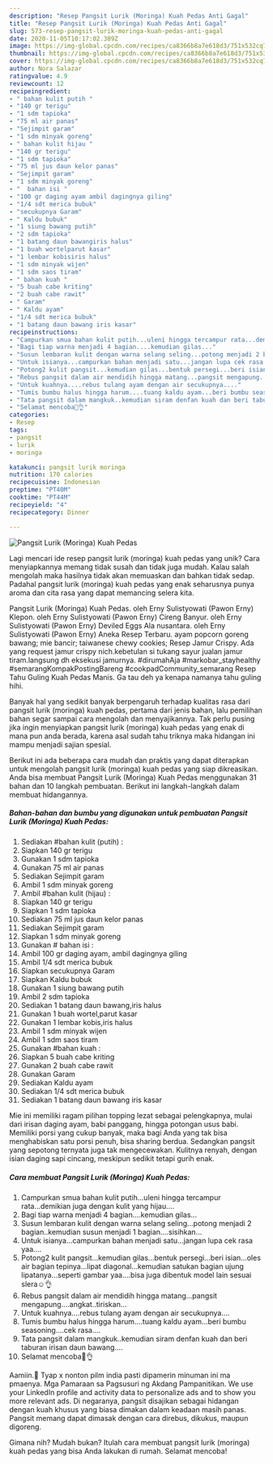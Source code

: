 ```yaml
---
description: "Resep Pangsit Lurik (Moringa) Kuah Pedas Anti Gagal"
title: "Resep Pangsit Lurik (Moringa) Kuah Pedas Anti Gagal"
slug: 573-resep-pangsit-lurik-moringa-kuah-pedas-anti-gagal
date: 2020-11-05T10:17:02.389Z
image: https://img-global.cpcdn.com/recipes/ca8366b8a7e618d3/751x532cq70/pangsit-lurik-moringa-kuah-pedas-foto-resep-utama.jpg
thumbnail: https://img-global.cpcdn.com/recipes/ca8366b8a7e618d3/751x532cq70/pangsit-lurik-moringa-kuah-pedas-foto-resep-utama.jpg
cover: https://img-global.cpcdn.com/recipes/ca8366b8a7e618d3/751x532cq70/pangsit-lurik-moringa-kuah-pedas-foto-resep-utama.jpg
author: Nora Salazar
ratingvalue: 4.9
reviewcount: 12
recipeingredient:
- " bahan kulit putih "
- "140 gr terigu"
- "1 sdm tapioka"
- "75 ml air panas"
- "Sejimpit garam"
- "1 sdm minyak goreng"
- " bahan kulit hijau "
- "140 gr terigu"
- "1 sdm tapioka"
- "75 ml jus daun kelor panas"
- "Sejimpit garam"
- "1 sdm minyak goreng"
- "  bahan isi "
- "100 gr daging ayam ambil dagingnya giling"
- "1/4 sdt merica bubuk"
- "secukupnya Garam"
- " Kaldu bubuk"
- "1 siung bawang putih"
- "2 sdm tapioka"
- "1 batang daun bawangiris halus"
- "1 buah wortelparut kasar"
- "1 lembar kobisiris halus"
- "1 sdm minyak wijen"
- "1 sdm saos tiram"
- " bahan kuah "
- "5 buah cabe kriting"
- "2 buah cabe rawit"
- " Garam"
- " Kaldu ayam"
- "1/4 sdt merica bubuk"
- "1 batang daun bawang iris kasar"
recipeinstructions:
- "Campurkan smua bahan kulit putih...uleni hingga tercampur rata...demikian juga dengan kulit yang hijau...."
- "Bagi tiap warna menjadi 4 bagian....kemudian gilas..."
- "Susun lembaran kulit dengan warna selang seling...potong menjadi 2 bagian..kemudian susun menjadi 1 bagian....sisihkan..."
- "Untuk isianya...campurkan bahan menjadi satu...jangan lupa cek rasa yaa...."
- "Potong2 kulit pangsit...kemudian gilas...bentuk persegi...beri isian...oles air bagian tepinya...lipat diagonal...kemudian satukan bagian ujung lipatanya...seperti gambar yaa....bisa juga dibentuk model lain sesuai slera☺👌"
- "Rebus pangsit dalam air mendidih hingga matang...pangsit mengapung....angkat..tiriskan..."
- "Untuk kuahnya....rebus tulang ayam dengan air secukupnya...."
- "Tumis bumbu halus hingga harum....tuang kaldu ayam...beri bumbu seasoning....cek rasa...."
- "Tata pangsit dalam mangkuk..kemudian siram denfan kuah dan beri taburan irisan daun bawang...."
- "Selamat mencoba🥰👌"
categories:
- Resep
tags:
- pangsit
- lurik
- moringa

katakunci: pangsit lurik moringa 
nutrition: 170 calories
recipecuisine: Indonesian
preptime: "PT40M"
cooktime: "PT44M"
recipeyield: "4"
recipecategory: Dinner

---
```



![Pangsit Lurik (Moringa) Kuah Pedas](https://img-global.cpcdn.com/recipes/ca8366b8a7e618d3/751x532cq70/pangsit-lurik-moringa-kuah-pedas-foto-resep-utama.jpg)

Lagi mencari ide resep pangsit lurik (moringa) kuah pedas yang unik? Cara menyiapkannya memang tidak susah dan tidak juga mudah. Kalau salah mengolah maka hasilnya tidak akan memuaskan dan bahkan tidak sedap. Padahal pangsit lurik (moringa) kuah pedas yang enak seharusnya punya aroma dan cita rasa yang dapat memancing selera kita.

Pangsit Lurik (Moringa) Kuah Pedas. oleh Erny Sulistyowati (Pawon Erny) Klepon. oleh Erny Sulistyowati (Pawon Erny) Cireng Banyur. oleh Erny Sulistyowati (Pawon Erny) Deviled Eggs Ala nusantara. oleh Erny Sulistyowati (Pawon Erny) Aneka Resep Terbaru. ayam popcorn goreng bawang; mie bancir; taiwanese chewy cookies; Resep Jamur Crispy. Ada yang request jamur crispy nich.kebetulan si tukang sayur jualan jamur tiram.langsung dh eksekusi jamurnya. #dirumahAja #markobar_stayhealthy #semarangKompakPostingBareng #cookpadCommunity_semarang Resep Tahu Guling Kuah Pedas Manis. Ga tau deh ya kenapa namanya tahu guling hihi.

Banyak hal yang sedikit banyak berpengaruh terhadap kualitas rasa dari pangsit lurik (moringa) kuah pedas, pertama dari jenis bahan, lalu pemilihan bahan segar sampai cara mengolah dan menyajikannya. Tak perlu pusing jika ingin menyiapkan pangsit lurik (moringa) kuah pedas yang enak di mana pun anda berada, karena asal sudah tahu triknya maka hidangan ini mampu menjadi sajian spesial.


Berikut ini ada beberapa cara mudah dan praktis yang dapat diterapkan untuk mengolah pangsit lurik (moringa) kuah pedas yang siap dikreasikan. Anda bisa membuat Pangsit Lurik (Moringa) Kuah Pedas menggunakan 31 bahan dan 10 langkah pembuatan. Berikut ini langkah-langkah dalam membuat hidangannya.

<!--inarticleads1-->

##### Bahan-bahan dan bumbu yang digunakan untuk pembuatan Pangsit Lurik (Moringa) Kuah Pedas:

1. Sediakan  #bahan kulit (putih) :
1. Siapkan 140 gr terigu
1. Gunakan 1 sdm tapioka
1. Gunakan 75 ml air panas
1. Sediakan Sejimpit garam
1. Ambil 1 sdm minyak goreng
1. Ambil  #bahan kulit (hijau) :
1. Siapkan 140 gr terigu
1. Siapkan 1 sdm tapioka
1. Sediakan 75 ml jus daun kelor panas
1. Sediakan Sejimpit garam
1. Siapkan 1 sdm minyak goreng
1. Gunakan  # bahan isi :
1. Ambil 100 gr daging ayam, ambil dagingnya giling
1. Ambil 1/4 sdt merica bubuk
1. Siapkan secukupnya Garam
1. Siapkan  Kaldu bubuk
1. Gunakan 1 siung bawang putih
1. Ambil 2 sdm tapioka
1. Sediakan 1 batang daun bawang,iris halus
1. Gunakan 1 buah wortel,parut kasar
1. Gunakan 1 lembar kobis,iris halus
1. Ambil 1 sdm minyak wijen
1. Ambil 1 sdm saos tiram
1. Gunakan  #bahan kuah :
1. Siapkan 5 buah cabe kriting
1. Gunakan 2 buah cabe rawit
1. Gunakan  Garam
1. Sediakan  Kaldu ayam
1. Sediakan 1/4 sdt merica bubuk
1. Sediakan 1 batang daun bawang iris kasar


Mie ini memiliki ragam pilihan topping lezat sebagai pelengkapnya, mulai dari irisan daging ayam, babi panggang, hingga potongan usus babi. Memiliki porsi yang cukup banyak, maka bagi Anda yang tak bisa menghabiskan satu porsi penuh, bisa sharing berdua. Sedangkan pangsit yang sepotong ternyata juga tak mengecewakan. Kulitnya renyah, dengan isian daging sapi cincang, meskipun sedikit tetapi gurih enak. 

<!--inarticleads2-->

##### Cara membuat Pangsit Lurik (Moringa) Kuah Pedas:

1. Campurkan smua bahan kulit putih...uleni hingga tercampur rata...demikian juga dengan kulit yang hijau....
1. Bagi tiap warna menjadi 4 bagian....kemudian gilas...
1. Susun lembaran kulit dengan warna selang seling...potong menjadi 2 bagian..kemudian susun menjadi 1 bagian....sisihkan...
1. Untuk isianya...campurkan bahan menjadi satu...jangan lupa cek rasa yaa....
1. Potong2 kulit pangsit...kemudian gilas...bentuk persegi...beri isian...oles air bagian tepinya...lipat diagonal...kemudian satukan bagian ujung lipatanya...seperti gambar yaa....bisa juga dibentuk model lain sesuai slera☺👌
1. Rebus pangsit dalam air mendidih hingga matang...pangsit mengapung....angkat..tiriskan...
1. Untuk kuahnya....rebus tulang ayam dengan air secukupnya....
1. Tumis bumbu halus hingga harum....tuang kaldu ayam...beri bumbu seasoning....cek rasa....
1. Tata pangsit dalam mangkuk..kemudian siram denfan kuah dan beri taburan irisan daun bawang....
1. Selamat mencoba🥰👌


Aamiin.🤲 Tyap x nonton pilm india pasti dipamerin minuman ini ma pmaenya. Mga Pamaraan sa Pagsusuri ng Akdang Pampanitikan. We use your LinkedIn profile and activity data to personalize ads and to show you more relevant ads. Di negaranya, pangsit disajikan sebagai hidangan dengan kuah khusus yang biasa dimakan dalam keadaan masih panas. Pangsit memang dapat dimasak dengan cara direbus, dikukus, maupun digoreng. 

Gimana nih? Mudah bukan? Itulah cara membuat pangsit lurik (moringa) kuah pedas yang bisa Anda lakukan di rumah. Selamat mencoba!
